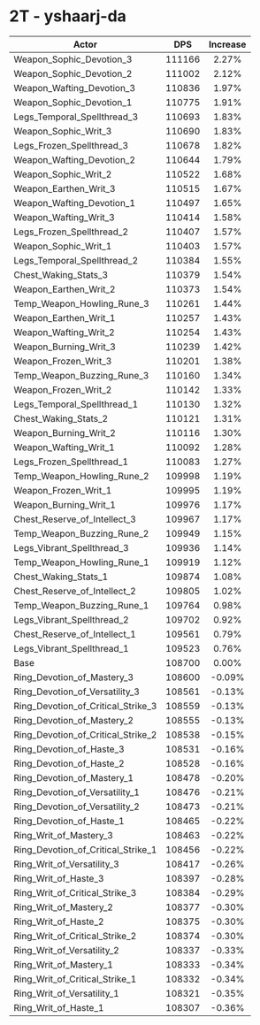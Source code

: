 # 2T - yshaarj-da
| Actor | DPS | Increase |
|---|:---:|:---:|
|Weapon_Sophic_Devotion_3|111166|2.27%|
|Weapon_Sophic_Devotion_2|111002|2.12%|
|Weapon_Wafting_Devotion_3|110836|1.97%|
|Weapon_Sophic_Devotion_1|110775|1.91%|
|Legs_Temporal_Spellthread_3|110693|1.83%|
|Weapon_Sophic_Writ_3|110690|1.83%|
|Legs_Frozen_Spellthread_3|110678|1.82%|
|Weapon_Wafting_Devotion_2|110644|1.79%|
|Weapon_Sophic_Writ_2|110522|1.68%|
|Weapon_Earthen_Writ_3|110515|1.67%|
|Weapon_Wafting_Devotion_1|110497|1.65%|
|Weapon_Wafting_Writ_3|110414|1.58%|
|Legs_Frozen_Spellthread_2|110407|1.57%|
|Weapon_Sophic_Writ_1|110403|1.57%|
|Legs_Temporal_Spellthread_2|110384|1.55%|
|Chest_Waking_Stats_3|110379|1.54%|
|Weapon_Earthen_Writ_2|110373|1.54%|
|Temp_Weapon_Howling_Rune_3|110261|1.44%|
|Weapon_Earthen_Writ_1|110257|1.43%|
|Weapon_Wafting_Writ_2|110254|1.43%|
|Weapon_Burning_Writ_3|110239|1.42%|
|Weapon_Frozen_Writ_3|110201|1.38%|
|Temp_Weapon_Buzzing_Rune_3|110160|1.34%|
|Weapon_Frozen_Writ_2|110142|1.33%|
|Legs_Temporal_Spellthread_1|110130|1.32%|
|Chest_Waking_Stats_2|110121|1.31%|
|Weapon_Burning_Writ_2|110116|1.30%|
|Weapon_Wafting_Writ_1|110092|1.28%|
|Legs_Frozen_Spellthread_1|110083|1.27%|
|Temp_Weapon_Howling_Rune_2|109998|1.19%|
|Weapon_Frozen_Writ_1|109995|1.19%|
|Weapon_Burning_Writ_1|109976|1.17%|
|Chest_Reserve_of_Intellect_3|109967|1.17%|
|Temp_Weapon_Buzzing_Rune_2|109949|1.15%|
|Legs_Vibrant_Spellthread_3|109936|1.14%|
|Temp_Weapon_Howling_Rune_1|109919|1.12%|
|Chest_Waking_Stats_1|109874|1.08%|
|Chest_Reserve_of_Intellect_2|109805|1.02%|
|Temp_Weapon_Buzzing_Rune_1|109764|0.98%|
|Legs_Vibrant_Spellthread_2|109702|0.92%|
|Chest_Reserve_of_Intellect_1|109561|0.79%|
|Legs_Vibrant_Spellthread_1|109523|0.76%|
|Base|108700|0.00%|
|Ring_Devotion_of_Mastery_3|108600|-0.09%|
|Ring_Devotion_of_Versatility_3|108561|-0.13%|
|Ring_Devotion_of_Critical_Strike_3|108559|-0.13%|
|Ring_Devotion_of_Mastery_2|108555|-0.13%|
|Ring_Devotion_of_Critical_Strike_2|108538|-0.15%|
|Ring_Devotion_of_Haste_3|108531|-0.16%|
|Ring_Devotion_of_Haste_2|108528|-0.16%|
|Ring_Devotion_of_Mastery_1|108478|-0.20%|
|Ring_Devotion_of_Versatility_1|108476|-0.21%|
|Ring_Devotion_of_Versatility_2|108473|-0.21%|
|Ring_Devotion_of_Haste_1|108465|-0.22%|
|Ring_Writ_of_Mastery_3|108463|-0.22%|
|Ring_Devotion_of_Critical_Strike_1|108456|-0.22%|
|Ring_Writ_of_Versatility_3|108417|-0.26%|
|Ring_Writ_of_Haste_3|108397|-0.28%|
|Ring_Writ_of_Critical_Strike_3|108384|-0.29%|
|Ring_Writ_of_Mastery_2|108377|-0.30%|
|Ring_Writ_of_Haste_2|108375|-0.30%|
|Ring_Writ_of_Critical_Strike_2|108374|-0.30%|
|Ring_Writ_of_Versatility_2|108337|-0.33%|
|Ring_Writ_of_Mastery_1|108333|-0.34%|
|Ring_Writ_of_Critical_Strike_1|108332|-0.34%|
|Ring_Writ_of_Versatility_1|108321|-0.35%|
|Ring_Writ_of_Haste_1|108307|-0.36%|
